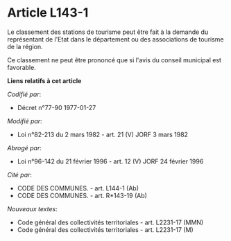 # Article L143-1

Le classement des stations de tourisme peut être fait à la demande du représentant de l'Etat dans le département ou des
associations de tourisme de la région.

Ce classement ne peut être prononcé que si l'avis du conseil municipal est favorable.

**Liens relatifs à cet article**

_Codifié par_:

  - Décret n°77-90 1977-01-27

_Modifié par_:

  - Loi n°82-213 du 2 mars 1982 - art. 21 (V) JORF 3 mars 1982

_Abrogé par_:

  - Loi n°96-142 du 21 février 1996 - art. 12 (V) JORF 24 février 1996

_Cité par_:

  - CODE DES COMMUNES. - art. L144-1 (Ab)
  - CODE DES COMMUNES. - art. R*143-19 (Ab)

_Nouveaux textes_:

  - Code général des collectivités territoriales - art. L2231-17 (MMN)
  - Code général des collectivités territoriales - art. L2231-17 (M)
